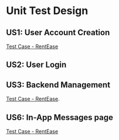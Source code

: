 # Unit Test Design

## US1: User Account Creation
[Test Case - RentEase](https://docs.google.com/presentation/d/1ZtezrmVTcIsV4F5Z6gsKgLs6MprWzYxOa16wtZIsbZE/edit?slide=id.g34c6055658f_0_5#slide=id.g34c6055658f_0_5)


## US2: User Login
<link to template slide> 



## US3: Backend Management
[Test Case - RentEase](https://docs.google.com/presentation/d/1ZtezrmVTcIsV4F5Z6gsKgLs6MprWzYxOa16wtZIsbZE/edit#slide=id.g34c6055658f_0_0).



## US6: In-App Messages page
[Test Case - RentEase]([https://docs.google.com/presentation/d/1ZtezrmVTcIsV4F5Z6gsKgLs6MprWzYxOa16wtZIsbZE/edit#slide=id.g34c6055658f_0_0](https://docs.google.com/presentation/d/1ZtezrmVTcIsV4F5Z6gsKgLs6MprWzYxOa16wtZIsbZE/edit?usp=sharing))

